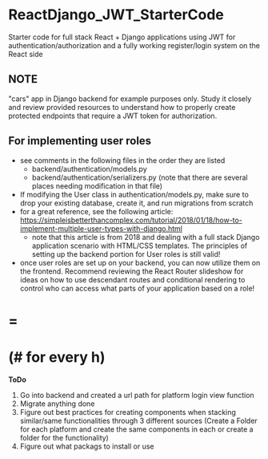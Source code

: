 # ReactDjango_JWT_StarterCode

Starter code for full stack React + Django applications using JWT for authentication/authorization and a fully working register/login system on the React side

## NOTE

"cars" app in Django backend for example purposes only. Study it closely and review provided resources to understand how to properly create protected endpoints that require a JWT token for authorization.

## For implementing user roles

- see comments in the following files in the order they are listed
  - backend/authentication/models.py
  - backend/authentication/serializers.py (note that there are several places needing modification in that file)
- If modifying the User class in authentication/models.py, make sure to drop your existing database,
  create it, and run migrations from scratch
- for a great reference, see the following article: https://simpleisbetterthancomplex.com/tutorial/2018/01/18/how-to-implement-multiple-user-types-with-django.html
  - note that this article is from 2018 and dealing with a full stack Django application scenario with HTML/CSS templates. The principles of setting up the backend portion for User roles is still valid!
- once user roles are set up on your backend, you can now utilize them on the frontend. Recommend reviewing the React Router slideshow for ideas on how to use descendant routes and conditional rendering to control who can access what parts of your application based on a role!

# = <h1> (# for every h)

**ToDo**
1. Go into backend and created a url path for platform login view function
2. Migrate anything done
3. Figure out best practices for creating components when stacking similar/same functionalities through 3 different sources (Create a Folder for each platform and create the same components in each or create a folder for the functionality)
4. Figure out what packags to install or use